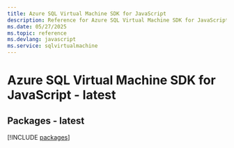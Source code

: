 ```yaml
---
title: Azure SQL Virtual Machine SDK for JavaScript
description: Reference for Azure SQL Virtual Machine SDK for JavaScript
ms.date: 05/27/2025
ms.topic: reference
ms.devlang: javascript
ms.service: sqlvirtualmachine
---
```

# Azure SQL Virtual Machine SDK for JavaScript - latest
## Packages - latest
[!INCLUDE [packages](sql-virtual-machine-index.md)]